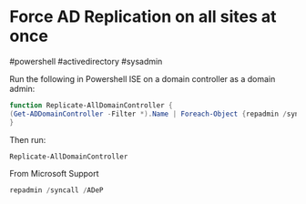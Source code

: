 # Force AD Replication on all sites at once
#powershell #activedirectory #sysadmin

Run the following in Powershell ISE on a domain controller as a domain admin:

```powershell
function Replicate-AllDomainController {
(Get-ADDomainController -Filter *).Name | Foreach-Object {repadmin /syncall $_ (Get-ADDomain).DistinguishedName /e /A | Out-Null}; Start-Sleep 10; Get-ADReplicationPartnerMetadata -Target "$env:userdnsdomain" -Scope Domain | Select-Object Server, LastReplicationSuccess
}
```

Then run:

```powershell
Replicate-AllDomainController
```

From Microsoft Support

```powershell
repadmin /syncall /ADeP
```